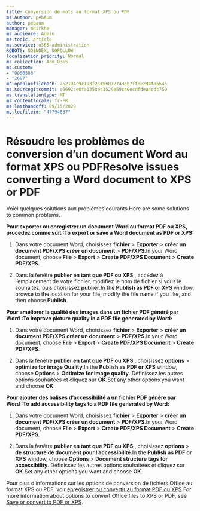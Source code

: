 ```yaml
---
title: Conversion de mots au format XPS ou PDF
ms.author: pebaum
author: pebaum
manager: mnirkhe
ms.audience: Admin
ms.topic: article
ms.service: o365-administration
ROBOTS: NOINDEX, NOFOLLOW
localization_priority: Normal
ms.collection: Adm_O365
ms.custom:
- "9000586"
- "2687"
ms.openlocfilehash: 252194c9c193f2e19b0727435b7ff8e294fa6545
ms.sourcegitcommit: c6692ce0fa1358ec3529e59ca0ecdfdea4cdc759
ms.translationtype: MT
ms.contentlocale: fr-FR
ms.lasthandoff: 09/15/2020
ms.locfileid: "47794837"
---
```

# <a name="resolve-issues-converting-a-word-document-to-xps-or-pdf"></a><span data-ttu-id="7cfc2-102">Résoudre les problèmes de conversion d’un document Word au format XPS ou PDF</span><span class="sxs-lookup"><span data-stu-id="7cfc2-102">Resolve issues converting a Word document to XPS or PDF</span></span>

<span data-ttu-id="7cfc2-103">Voici quelques solutions aux problèmes courants.</span><span class="sxs-lookup"><span data-stu-id="7cfc2-103">Here are some solutions to common problems.</span></span> 

<span data-ttu-id="7cfc2-104">**Pour exporter ou enregistrer un document Word au format PDF ou XPS, procédez comme suit :**</span><span class="sxs-lookup"><span data-stu-id="7cfc2-104">**To export or save a Word document as PDF or XPS:**</span></span>

1. <span data-ttu-id="7cfc2-105">Dans votre document Word, choisissez **fichier**  >  **Exporter**  >  **créer un document PDF/XPS créer un document**  >  **PDF/XPS**.</span><span class="sxs-lookup"><span data-stu-id="7cfc2-105">In your Word document, choose  **File** > **Export** > **Create PDF/XPS Document** > **Create PDF/XPS**.</span></span>

2. <span data-ttu-id="7cfc2-106">Dans la fenêtre **publier en tant que PDF ou XPS** , accédez à l’emplacement de votre fichier, modifiez le nom de fichier si vous le souhaitez, puis choisissez **publier**.</span><span class="sxs-lookup"><span data-stu-id="7cfc2-106">In the **Publish as PDF or XPS** window, browse to the location for your file, modify the file name if you like, and then choose **Publish**.</span></span>

<span data-ttu-id="7cfc2-107">**Pour améliorer la qualité des images dans un fichier PDF généré par Word :**</span><span class="sxs-lookup"><span data-stu-id="7cfc2-107">**To improve picture quality in a PDF file generated by Word:**</span></span>

1. <span data-ttu-id="7cfc2-108">Dans votre document Word, choisissez **fichier**  >  **Exporter**  >  **créer un document PDF/XPS créer un document**  >  **PDF/XPS**.</span><span class="sxs-lookup"><span data-stu-id="7cfc2-108">In your Word document, choose  **File** > **Export** > **Create PDF/XPS Document** > **Create PDF/XPS**.</span></span>

2. <span data-ttu-id="7cfc2-109">Dans la fenêtre **publier en tant que PDF ou XPS** , choisissez **options**  >  **optimize for image Quality**.</span><span class="sxs-lookup"><span data-stu-id="7cfc2-109">In the **Publish as PDF or XPS** window, choose **Options** > **Optimize for image quality**.</span></span> <span data-ttu-id="7cfc2-110">Définissez les autres options souhaitées et cliquez sur **OK**.</span><span class="sxs-lookup"><span data-stu-id="7cfc2-110">Set any other options you want and choose **OK**.</span></span> 

<span data-ttu-id="7cfc2-111">**Pour ajouter des balises d’accessibilité à un fichier PDF généré par Word :**</span><span class="sxs-lookup"><span data-stu-id="7cfc2-111">**To add accessibility tags to a PDF file generated by Word:**</span></span>
 
1. <span data-ttu-id="7cfc2-112">Dans votre document Word, choisissez **fichier**  >  **Exporter**  >  **créer un document PDF/XPS créer un document**  >  **PDF/XPS**.</span><span class="sxs-lookup"><span data-stu-id="7cfc2-112">In your Word document, choose  **File** > **Export** > **Create PDF/XPS Document** > **Create PDF/XPS**.</span></span>

2. <span data-ttu-id="7cfc2-113">Dans la fenêtre **publier en tant que PDF ou XPS** , choisissez **options**  >  **de structure de document pour l’accessibilité**.</span><span class="sxs-lookup"><span data-stu-id="7cfc2-113">In the **Publish as PDF or XPS** window, choose **Options** > **Document structure tags for accessibility**.</span></span> <span data-ttu-id="7cfc2-114">Définissez les autres options souhaitées et cliquez sur **OK**.</span><span class="sxs-lookup"><span data-stu-id="7cfc2-114">Set any other options you want and choose **OK**.</span></span>

<span data-ttu-id="7cfc2-115">Pour plus d’informations sur les options de conversion de fichiers Office au format XPS ou PDF, voir [enregistrer ou convertir au format PDF ou XPS](https://support.office.com/article/d85416c5-7d77-4fd6-a216-6f4bf7c7c110).</span><span class="sxs-lookup"><span data-stu-id="7cfc2-115">For more information about options to convert Office files to XPS or PDF, see [Save or convert to PDF or XPS](https://support.office.com/article/d85416c5-7d77-4fd6-a216-6f4bf7c7c110).</span></span>